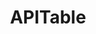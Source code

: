 ---
draft: false
title: APITable
content:
  id: apitable
  name: APITable
  website: https://apitable.com/
  short_description: APITable is an API-oriented low-code platform for building collaborative apps and is better than all other Airtable open-source alternatives.
---